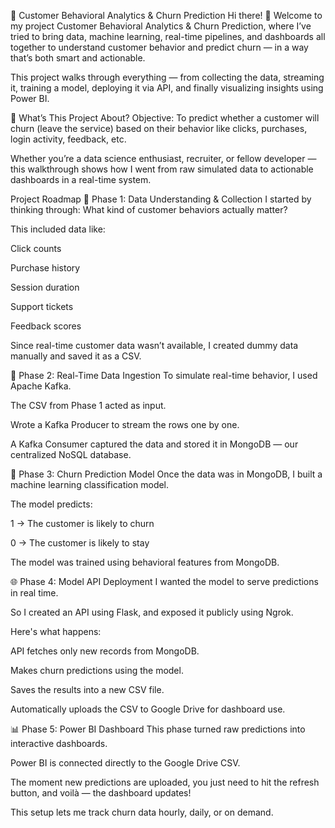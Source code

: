 🎯 Customer Behavioral Analytics & Churn Prediction
Hi there! 👋
Welcome to my project Customer Behavioral Analytics & Churn Prediction, where I’ve tried to bring data, machine learning, real-time pipelines, and dashboards all together to understand customer behavior and predict churn — in a way that’s both smart and actionable.

This project walks through everything — from collecting the data, streaming it, training a model, deploying it via API, and finally visualizing insights using Power BI.

🚀 What’s This Project About?
Objective: To predict whether a customer will churn (leave the service) based on their behavior like clicks, purchases, login activity, feedback, etc.

Whether you’re a data science enthusiast, recruiter, or fellow developer — this walkthrough shows how I went from raw simulated data to actionable dashboards in a real-time system.

 Project Roadmap
🏁 Phase 1: Data Understanding & Collection
I started by thinking through: What kind of customer behaviors actually matter?

This included data like:

Click counts

Purchase history

Session duration

Support tickets

Feedback scores

Since real-time customer data wasn’t available, I created dummy data manually and saved it as a CSV.

🔄 Phase 2: Real-Time Data Ingestion
To simulate real-time behavior, I used Apache Kafka.

The CSV from Phase 1 acted as input.

Wrote a Kafka Producer to stream the rows one by one.

A Kafka Consumer captured the data and stored it in MongoDB — our centralized NoSQL database.

🧠 Phase 3: Churn Prediction Model
Once the data was in MongoDB, I built a machine learning classification model.

The model predicts:

1 → The customer is likely to churn

0 → The customer is likely to stay

The model was trained using behavioral features from MongoDB.

🌐 Phase 4: Model API Deployment
I wanted the model to serve predictions in real time.

So I created an API using Flask, and exposed it publicly using Ngrok.

Here's what happens:

API fetches only new records from MongoDB.

Makes churn predictions using the model.

Saves the results into a new CSV file.

Automatically uploads the CSV to Google Drive for dashboard use.

📊 Phase 5: Power BI Dashboard
This phase turned raw predictions into interactive dashboards.

Power BI is connected directly to the Google Drive CSV.

The moment new predictions are uploaded, you just need to hit the refresh button, and voilà — the dashboard updates!

This setup lets me track churn data hourly, daily, or on demand.
